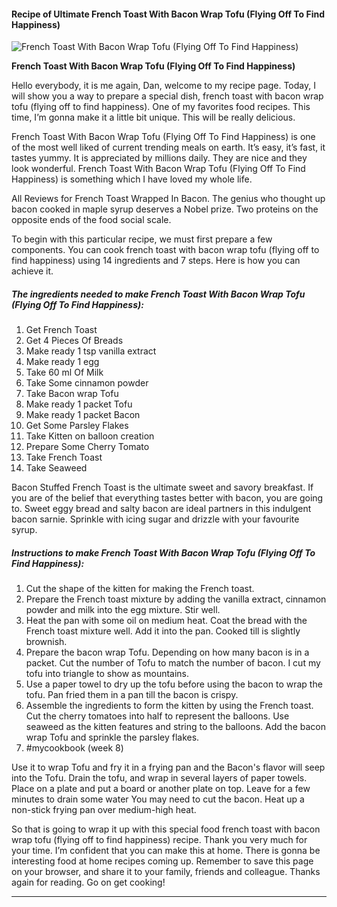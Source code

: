             

#### Recipe of Ultimate French Toast With Bacon Wrap Tofu (Flying Off To Find Happiness)

![French Toast With Bacon Wrap Tofu (Flying Off To Find Happiness)](https://img-global.cpcdn.com/recipes/8fba812532500b97/751x532cq70/french-toast-with-bacon-wrap-tofu-flying-off-to-find-happiness-recipe-main-photo.jpg)

**French Toast With Bacon Wrap Tofu (Flying Off To Find Happiness)**

Hello everybody, it is me again, Dan, welcome to my recipe page. Today, I will show you a way to prepare a special dish, french toast with bacon wrap tofu (flying off to find happiness). One of my favorites food recipes. This time, I’m gonna make it a little bit unique. This will be really delicious.

French Toast With Bacon Wrap Tofu (Flying Off To Find Happiness) is one of the most well liked of current trending meals on earth. It’s easy, it’s fast, it tastes yummy. It is appreciated by millions daily. They are nice and they look wonderful. French Toast With Bacon Wrap Tofu (Flying Off To Find Happiness) is something which I have loved my whole life.

All Reviews for French Toast Wrapped In Bacon. The genius who thought up bacon cooked in maple syrup deserves a Nobel prize. Two proteins on the opposite ends of the food social scale.

To begin with this particular recipe, we must first prepare a few components. You can cook french toast with bacon wrap tofu (flying off to find happiness) using 14 ingredients and 7 steps. Here is how you can achieve it.

##### The ingredients needed to make French Toast With Bacon Wrap Tofu (Flying Off To Find Happiness):

1.  Get French Toast
2.  Get 4 Pieces Of Breads
3.  Make ready 1 tsp vanilla extract
4.  Make ready 1 egg
5.  Take 60 ml Of Milk
6.  Take Some cinnamon powder
7.  Take Bacon wrap Tofu
8.  Make ready 1 packet Tofu
9.  Make ready 1 packet Bacon
10.  Get Some Parsley Flakes
11.  Take Kitten on balloon creation
12.  Prepare Some Cherry Tomato
13.  Take French Toast
14.  Take Seaweed

Bacon Stuffed French Toast is the ultimate sweet and savory breakfast. If you are of the belief that everything tastes better with bacon, you are going to. Sweet eggy bread and salty bacon are ideal partners in this indulgent bacon sarnie. Sprinkle with icing sugar and drizzle with your favourite syrup.

##### Instructions to make French Toast With Bacon Wrap Tofu (Flying Off To Find Happiness):

1.  Cut the shape of the kitten for making the French toast.
2.  Prepare the French toast mixture by adding the vanilla extract, cinnamon powder and milk into the egg mixture. Stir well.
3.  Heat the pan with some oil on medium heat. Coat the bread with the French toast mixture well. Add it into the pan. Cooked till is slightly brownish.
4.  Prepare the bacon wrap Tofu. Depending on how many bacon is in a packet. Cut the number of Tofu to match the number of bacon. I cut my tofu into triangle to show as mountains.
5.  Use a paper towel to dry up the tofu before using the bacon to wrap the tofu. Pan fried them in a pan till the bacon is crispy.
6.  Assemble the ingredients to form the kitten by using the French toast. Cut the cherry tomatoes into half to represent the balloons. Use seaweed as the kitten features and string to the balloons. Add the bacon wrap Tofu and sprinkle the parsley flakes.
7.  #mycookbook (week 8)

Use it to wrap Tofu and fry it in a frying pan and the Bacon's flavor will seep into the Tofu. Drain the tofu, and wrap in several layers of paper towels. Place on a plate and put a board or another plate on top. Leave for a few minutes to drain some water You may need to cut the bacon. Heat up a non-stick frying pan over medium-high heat.

So that is going to wrap it up with this special food french toast with bacon wrap tofu (flying off to find happiness) recipe. Thank you very much for your time. I’m confident that you can make this at home. There is gonna be interesting food at home recipes coming up. Remember to save this page on your browser, and share it to your family, friends and colleague. Thanks again for reading. Go on get cooking!

* * *